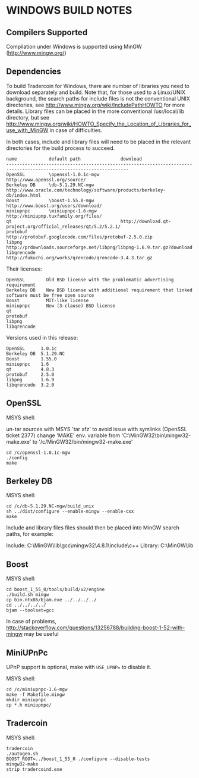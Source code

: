 WINDOWS BUILD NOTES
===================


Compilers Supported
-------------------
Compilation under Windows is supported using MinGW (http://www.mingw.org/)


Dependencies
------------
To build Tradercoin for Windows, there are number of libraries you need to download
separately and build. Note that, for those used to a Linux/UNIX background, the search
paths for include files is not the conventional UNIX directories, see
http://www.mingw.org/wiki/IncludePathHOWTO for more details. Library files can be placed
in the more conventional /usr/local/lib directory, but see
http://www.mingw.org/wiki/HOWTO_Specify_the_Location_of_Libraries_for_use_with_MinGW in
case of difficulties.

In both cases, include and library files will need to be placed in the relevant directories
for the build process to succeed.

	name            default path               download
	--------------------------------------------------------------------------------------------------------------------
	OpenSSL         \openssl-1.0.1c-mgw        http://www.openssl.org/source/
	Berkeley DB     \db-5.1.29.NC-mgw          http://www.oracle.com/technology/software/products/berkeley-db/index.html
	Boost           \boost-1.55.0-mgw          http://www.boost.org/users/download/
	miniupnpc       \miniupnpc-1.6-mgw         http://miniupnp.tuxfamily.org/files/
    qt                                         http://download.qt-project.org/official_releases/qt/5.2/5.2.1/
    protobuf                                   http://protobuf.googlecode.com/files/protobuf-2.5.0.zip
    libpng                                     http://prdownloads.sourceforge.net/libpng/libpng-1.6.9.tar.gz?download
    libqrencode                                http://fukuchi.org/works/qrencode/qrencode-3.4.3.tar.gz

Their licenses:

	OpenSSL        Old BSD license with the problematic advertising requirement
	Berkeley DB    New BSD license with additional requirement that linked software must be free open source
	Boost          MIT-like license
	miniupnpc      New (3-clause) BSD license
    qt             
    protobuf       
    libpng         
    libqrencode    

Versions used in this release:

	OpenSSL      1.0.1c
	Berkeley DB  5.1.29.NC
	Boost        1.55.0
	miniupnpc    1.6
    qt           4.8.3
    protobuf     2.5.0
    libpng       1.6.9
    libqrencode  3.2.0


OpenSSL
-------
MSYS shell:

un-tar sources with MSYS 'tar xfz' to avoid issue with symlinks (OpenSSL ticket 2377)
change 'MAKE' env. variable from 'C:\MinGW32\bin\mingw32-make.exe' to '/c/MinGW32/bin/mingw32-make.exe'

	cd /c/openssl-1.0.1c-mgw
	./config
	make

Berkeley DB
-----------
MSYS shell:

	cd /c/db-5.1.29.NC-mgw/build_unix
	sh ../dist/configure --enable-mingw --enable-cxx
	make

Include and library files files should then be placed into MinGW search paths, for example:

Include: C:\MinGW\lib\gcc\mingw32\4.8.1\include\c++
Library: C:\MinGW\lib
    
Boost
-----
MSYS shell:

	cd boost_1_55_0/tools/build/v2/engine
    ./build.sh mingw
    cp bin.ntx86/bjam.exe ../../../../
    cd ../../../../
    bjam --toolset=gcc
    
In case of problems, http://stackoverflow.com/questions/13256788/building-boost-1-52-with-mingw may be useful

MiniUPnPc
---------
UPnP support is optional, make with `USE_UPNP=` to disable it.

MSYS shell:

	cd /c/miniupnpc-1.6-mgw
	make -f Makefile.mingw
	mkdir miniupnpc
	cp *.h miniupnpc/

Tradercoin
-------
MSYS shell:

	tradercoin
	./autogen.sh
	BOOST_ROOT=../boost_1_55_0 ./configure --disable-tests
	mingw32-make
	strip tradercoind.exe

